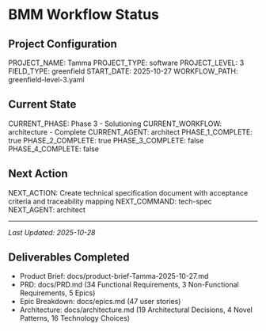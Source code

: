 # BMM Workflow Status

## Project Configuration

PROJECT_NAME: Tamma
PROJECT_TYPE: software
PROJECT_LEVEL: 3
FIELD_TYPE: greenfield
START_DATE: 2025-10-27
WORKFLOW_PATH: greenfield-level-3.yaml

## Current State

CURRENT_PHASE: Phase 3 - Solutioning
CURRENT_WORKFLOW: architecture - Complete
CURRENT_AGENT: architect
PHASE_1_COMPLETE: true
PHASE_2_COMPLETE: true
PHASE_3_COMPLETE: false
PHASE_4_COMPLETE: false

## Next Action

NEXT_ACTION: Create technical specification document with acceptance criteria and traceability mapping
NEXT_COMMAND: tech-spec
NEXT_AGENT: architect

---

_Last Updated: 2025-10-28_

## Deliverables Completed

- Product Brief: docs/product-brief-Tamma-2025-10-27.md
- PRD: docs/PRD.md (34 Functional Requirements, 3 Non-Functional Requirements, 5 Epics)
- Epic Breakdown: docs/epics.md (47 user stories)
- Architecture: docs/architecture.md (19 Architectural Decisions, 4 Novel Patterns, 16 Technology Choices)
